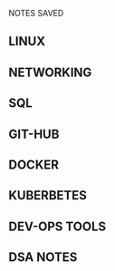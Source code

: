 NOTES SAVED

## LINUX
## NETWORKING
## SQL
## GIT-HUB
## DOCKER
## KUBERBETES
## DEV-OPS TOOLS
## DSA NOTES
